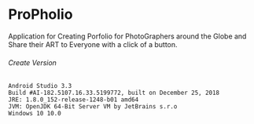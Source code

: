 # ProPholio

Application for Creating Porfolio for PhotoGraphers around the Globe and Share their ART to Everyone with a click of a button.

###### Create Version

```
Android Studio 3.3
Build #AI-182.5107.16.33.5199772, built on December 25, 2018
JRE: 1.8.0_152-release-1248-b01 amd64
JVM: OpenJDK 64-Bit Server VM by JetBrains s.r.o
Windows 10 10.0
```
